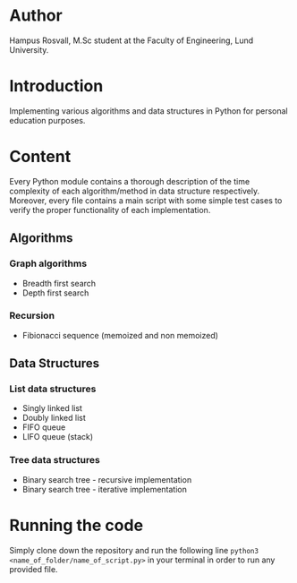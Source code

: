 # Author 
Hampus Rosvall, M.Sc student at the Faculty of Engineering, Lund University. 

# Introduction 

Implementing various algorithms and data structures in Python for personal education purposes. 

# Content 

Every Python module contains a thorough description of the time complexity of each algorithm/method in data structure respectively. 
Moreover, every file contains a main script with some simple test cases to verify the proper functionality of each implementation. 

## Algorithms 

### Graph algorithms

* Breadth first search 
* Depth first search 

### Recursion

* Fibionacci sequence (memoized and non memoized)

## Data Structures 

### List data structures 

* Singly linked list 
* Doubly linked list 
* FIFO queue
* LIFO queue (stack)

### Tree data structures 
* Binary search tree - recursive implementation 
* Binary search tree - iterative implementation 

# Running the code 

Simply clone down the repository and run the following line `python3 <name_of_folder/name_of_script.py>` in your terminal in order to run any provided file. 
